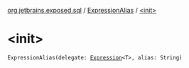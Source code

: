 [org.jetbrains.exposed.sql](../index.md) / [ExpressionAlias](index.md) / [&lt;init&gt;](.)

# &lt;init&gt;

`ExpressionAlias(delegate: `[`Expression`](../-expression/index.md)`<T>, alias: String)`
